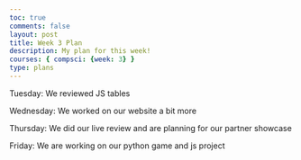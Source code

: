 ```yaml
---
toc: true
comments: false
layout: post
title: Week 3 Plan
description: My plan for this week!
courses: { compsci: {week: 3} }
type: plans
---
```


<p> Tuesday: We reviewed JS tables</p>
<p> Wednesday: We worked on our website a bit more</p>
<p> Thursday: We did our live review and are planning for our partner showcase</p>
<p> Friday: We are working on our python game and js project</p>
